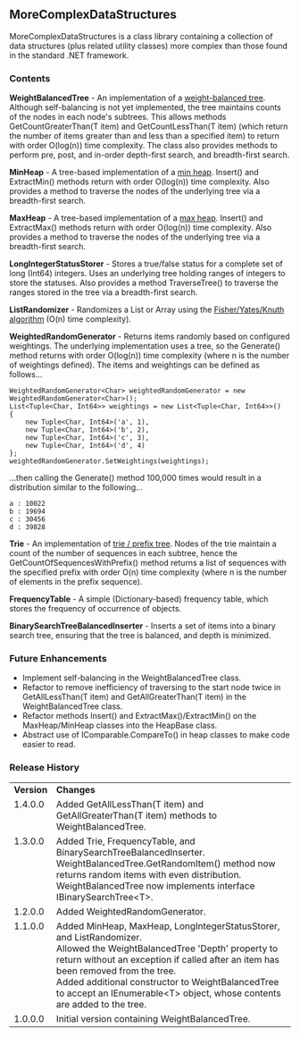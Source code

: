 MoreComplexDataStructures
-------------------------

MoreComplexDataStructures is a class library containing a collection of data structures (plus related utility classes) more complex than those found in the standard .NET framework.

### Contents
**WeightBalancedTree** - An implementation of a [weight-balanced tree](https://en.wikipedia.org/wiki/Weight-balanced_tree).  Although self-balancing is not yet implemented, the tree maintains counts of the nodes in each node's subtrees.  This allows methods GetCountGreaterThan(T item) and GetCountLessThan(T item) (which return the number of items greater than and less than a specified item) to return with order O(log(n)) time complexity.  The class also provides methods to perform pre, post, and in-order depth-first search, and breadth-first search.

**MinHeap** - A tree-based implementation of a [min heap](https://en.wikipedia.org/wiki/Heap_(data_structure)).  Insert() and ExtractMin() methods return with order O(log(n)) time complexity.  Also provides a method to traverse the nodes of the underlying tree via a breadth-first search.

**MaxHeap** - A tree-based implementation of a [max heap](https://en.wikipedia.org/wiki/Heap_(data_structure)).  Insert() and ExtractMax() methods return with order O(log(n)) time complexity.  Also provides a method to traverse the nodes of the underlying tree via a breadth-first search.

**LongIntegerStatusStorer** - Stores a true/false status for a complete set of long (Int64) integers.  Uses an underlying tree holding ranges of integers to store the statuses.  Also provides a method TraverseTree() to traverse the ranges stored in the tree via a breadth-first search.

**ListRandomizer** - Randomizes a List or Array using the [Fisher/Yates/Knuth algorithm](https://en.wikipedia.org/wiki/Fisher%E2%80%93Yates_shuffle) (O(n) time complexity).

**WeightedRandomGenerator** - Returns items randomly based on configured weightings.  The underlying implementation uses a tree, so the Generate() method returns with order O(log(n)) time complexity (where n is the number of weightings defined).  The items and weightings can be defined as follows...

    WeightedRandomGenerator<Char> weightedRandomGenerator = new WeightedRandomGenerator<Char>();
    List<Tuple<Char, Int64>> weightings = new List<Tuple<Char, Int64>>()
    {
        new Tuple<Char, Int64>('a', 1), 
        new Tuple<Char, Int64>('b', 2),
        new Tuple<Char, Int64>('c', 3),
        new Tuple<Char, Int64>('d', 4)
    };
    weightedRandomGenerator.SetWeightings(weightings);

...then calling the Generate() method 100,000 times would result in a distribution similar to the following...

    a : 10022
    b : 19694
    c : 30456
    d : 39828

**Trie** - An implementation of [trie / prefix tree](https://en.wikipedia.org/wiki/Trie).  Nodes of the trie maintain a count of the number of sequences in each subtree, hence the GetCountOfSequencesWithPrefix() method returns a list of sequences with the specified prefix with order O(n) time complexity (where n is the number of elements in the prefix sequence).

**FrequencyTable** - A simple (Dictionary-based) frequency table, which stores the frequency of occurrence of objects.

**BinarySearchTreeBalancedInserter** - Inserts a set of items into a binary search tree, ensuring that the tree is balanced, and depth is minimized.


### Future Enhancements
- Implement self-balancing in the WeightBalancedTree class.
- Refactor to remove inefficiency of traversing to the start node twice in GetAllLessThan(T item) and GetAllGreaterThan(T item) in the WeightBalancedTree class.
- Refactor methods Insert() and ExtractMax()/ExtractMin() on the MaxHeap/MinHeap classes into the HeapBase class.
- Abstract use of IComparable<T>.CompareTo() in heap classes to make code easier to read.

### Release History

<table>
  <tr>
    <td><b>Version</b></td>
    <td><b>Changes</b></td>
  </tr>
  <tr>
    <td valign="top">1.4.0.0</td>
    <td>
      Added GetAllLessThan(T item) and GetAllGreaterThan(T item) methods to WeightBalancedTree.<br />
    </td>
  </tr>
  <tr>
    <td valign="top">1.3.0.0</td>
    <td>
      Added Trie, FrequencyTable, and BinarySearchTreeBalancedInserter.<br />
      WeightBalancedTree.GetRandomItem() method now returns random items with even distribution.<br />
      WeightBalancedTree now implements interface IBinarySearchTree&lt;T&gt;.<br />
    </td>
  </tr>
  <tr>
    <td valign="top">1.2.0.0</td>
    <td>
      Added WeightedRandomGenerator.<br />
    </td>
  </tr>
  <tr>
    <td valign="top">1.1.0.0</td>
    <td>
      Added MinHeap, MaxHeap, LongIntegerStatusStorer, and ListRandomizer.<br />
      Allowed the WeightBalancedTree 'Depth' property to return without an exception if called after an item has been removed from the tree.<br />
      Added additional constructor to WeightBalancedTree to accept an IEnumerable&lt;T&gt; object, whose contents are added to the tree.<br />
    </td>
  </tr>
  <tr>
    <td valign="top">1.0.0.0</td>
    <td>
      Initial version containing WeightBalancedTree.
    </td>
  </tr>
</table>